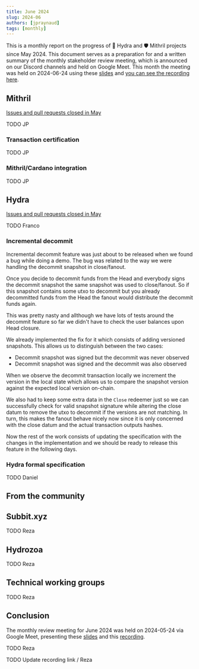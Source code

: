 ```yaml
---
title: June 2024
slug: 2024-06
authors: [jpraynaud]
tags: [monthly]
---
```


This is a monthly report on the progress of 🐲 Hydra and 🛡 Mithril projects since May 2024. This document serves as a preparation for and a written summary of the monthly stakeholder review meeting, which is announced on our Discord channels and held on Google Meet. This month the meeting was held on 2024-06-24 using these [slides][slides] and [you can see the recording here][recording].

## Mithril

[Issues and pull requests closed in May](https://github.com/input-output-hk/mithril/issues?q=is%3Aclosed+sort%3Aupdated-desc+closed%3A2024-05-31..2024-06-30)

TODO JP

### Transaction certification

TODO JP

### Mithril/Cardano integration

TODO JP

## Hydra

[Issues and pull requests closed in
May](https://github.com/input-output-hk/hydra/issues?q=is%3Aclosed+sort%3Aupdated-desc+closed%3A2024-05-31..2024-06-30)

TODO Franco

### Incremental decommit

Incremental decommit feature was just about to be released when we found a bug
while doing a demo. The bug was related to the way we were handling the
decommit snapshot in close/fanout.

Once you decide to decommit funds from the Head and everybody signs the
decommit snapshot the same snapshot was used to close/fanout. So if this
snapshot contains some utxo to decommit but you already decommitted funds from
the Head the fanout would distribute the decommit funds again. 

This was pretty nasty and allthough we have lots of tests around the decommit
feature so far we didn't have to check the user balances upon Head closure. 

We already implemented the fix for it which consists of adding 
versioned snapshots. This allows us to distinguish between the two cases: 
 - Decommit snapshot was signed but the decommit was never observed 
 - Decommit snapshot was signed and the decommit was also observed 

When we observe the decommit transaction locally we increment the version in
the local state which allows us to compare the snapshot version against the
expected local version on-chain.

We also had to keep some extra data in the `Close` redeemer just so we can
successfully check for valid snapshot signature while altering the close datum
to remove the utxo to decommit if the versions are not matching. In turn, this
makes the fanout behave nicely now since it is only concerned with the close
datum and the actual transaction outputs hashes.

Now the rest of the work consists of updating the specification with the
changes in the implementation and we should be ready to release this feature in
the following days.

### Hydra formal specification

TODO Daniel

## From the community

## Subbit.xyz

TODO Reza

## Hydrozoa

TODO Reza

## Technical working groups

TODO Reza

## Conclusion

The monthly review meeting for June 2024 was held on 2024-05-24 via Google Meet,
presenting these [slides][slides] and this [recording][recording].

TODO Reza

[slides]: https://docs.google.com/presentation/d/137n0SQ2tnWCrDfPieT3JSU8MDnJDTKuLE8ISSieRO4U/edit#slide=id.g1f87a7454a5_0_1392
[recording]: https://drive.google.com/file/d/1Y_xa9JjQ62m98m5MC27NDbsSjVjspnsA/view
TODO Update recording link / Reza

